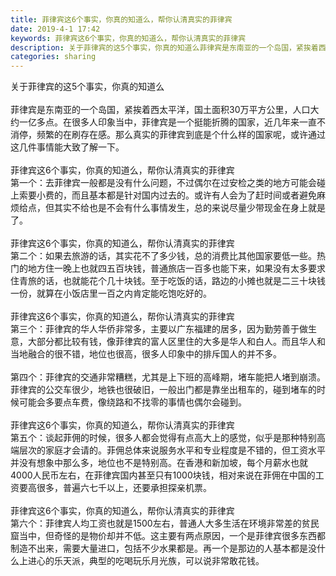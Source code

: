 ```yaml
---
title: 菲律宾这6个事实，你真的知道么，帮你认清真实的菲律宾
date: 2019-4-1 17:42
keywords: 菲律宾这6个事实，你真的知道么，帮你认清真实的菲律宾
description: 关于菲律宾的这5个事实，你真的知道么菲律宾是东南亚的一个岛国，紧挨着西太平洋，国土面积30万平方公里，人口大约一亿多点。在很多人印象当中，菲律宾是一个挺能折腾的国家，近几年来一直不消停，频繁的在刷存在感。那么真实的菲律宾到底是个什么样的国家
categories: sharing
---
```

<td class="t_f" id="postmessage_3367561">

关于菲律宾的这5个事实，你真的知道么<br/>
<br/>
菲律宾是东南亚的一个岛国，紧挨着西太平洋，国土面积30万平方公里，人口大约一亿多点。在很多人印象当中，菲律宾是一个挺能折腾的国家，近几年来一直不消停，频繁的在刷存在感。那么真实的菲律宾到底是个什么样的国家呢，或许通过这几件事情能大致了解一下。<br/>
<br/>
菲律宾这6个事实，你真的知道么，帮你认清真实的菲律宾<br/>
第一个：去菲律宾一般都是没有什么问题，不过偶尔在过安检之类的地方可能会碰上索要小费的，而且基本都是针对国内过去的。或许有人会为了赶时间或者避免麻烦给点，但其实不给也是不会有什么事情发生，总的来说尽量少带现金在身上就是了。<br/>
<br/>
菲律宾这6个事实，你真的知道么，帮你认清真实的菲律宾<br/>
第二个：如果去旅游的话，其实花不了多少钱，总的消费比其他国家要低一些。热门的地方住一晚上也就四五百块钱，普通旅店一百多也能下来，如果没有太多要求住青旅的话，也就能花个几十块钱。至于吃饭的话，路边的小摊也就是二三十块钱一份，就算在小饭店里一百之内肯定能吃饱吃好的。<br/>
<br/>
菲律宾这6个事实，你真的知道么，帮你认清真实的菲律宾<br/>
第三个：菲律宾的华人华侨非常多，主要以广东福建的居多，因为勤劳善于做生意，大部分都比较有钱，像菲律宾的富人区里住的大多是华人和白人。而且华人和当地融合的很不错，地位也很高，很多人印象中的排斥国人的并不多。<br/>
<br/>
第四个：菲律宾的交通非常糟糕，尤其是上下班的高峰期，堵车能把人堵到崩溃。菲律宾的公交车很少，地铁也很破旧，一般出门都是靠坐出租车的，碰到堵车的时候可能会多要点车费，像绕路和不找零的事情也偶尔会碰到。<br/>
<br/>
菲律宾这6个事实，你真的知道么，帮你认清真实的菲律宾<br/>
第五个：谈起菲佣的时候，很多人都会觉得有点高大上的感觉，似乎是那种特别高端层次的家庭才会请的。菲佣总体来说服务水平和专业程度是不错的，但工资水平并没有想象中那么多，地位也不是特别高。在香港和新加坡，每个月薪水也就4000人民币左右，在菲律宾国内甚至只有1000块钱，相对来说在菲佣在中国的工资要高很多，普遍六七千以上，还要承担探亲机票。<br/>
<br/>
菲律宾这6个事实，你真的知道么，帮你认清真实的菲律宾<br/>
第六个：菲律宾人均工资也就是1500左右，普通人大多生活在环境非常差的贫民窟当中，但奇怪的是物价却并不低。这主要有两点原因，一个是菲律宾很多东西都制造不出来，需要大量进口，包括不少水果都是。再一个是那边的人基本都是没什么上进心的乐天派，典型的吃喝玩乐月光族，可以说非常敢花钱。</td>
